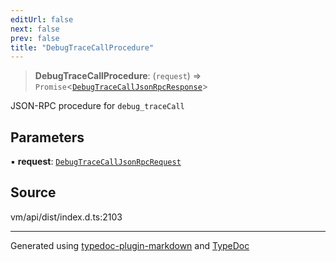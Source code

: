 ```yaml
---
editUrl: false
next: false
prev: false
title: "DebugTraceCallProcedure"
---
```


> **DebugTraceCallProcedure**: (`request`) => `Promise`\<[`DebugTraceCallJsonRpcResponse`](/generated/type-aliases/debugtracecalljsonrpcresponse/)\>

JSON-RPC procedure for `debug_traceCall`

## Parameters

▪ **request**: [`DebugTraceCallJsonRpcRequest`](/generated/type-aliases/debugtracecalljsonrpcrequest/)

## Source

vm/api/dist/index.d.ts:2103

***
Generated using [typedoc-plugin-markdown](https://www.npmjs.com/package/typedoc-plugin-markdown) and [TypeDoc](https://typedoc.org/)
